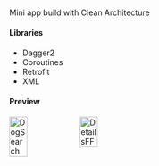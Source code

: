 #### 
Mini app build with Clean Architecture
#### Libraries
* Dagger2
* Coroutines
* Retrofit
* XML

#### Preview


<div style="display: flex;">
  <img src="https://github.com/adameksopot/TvApp/assets/58732951/197300b6-6b47-472d-bea1-38cf6b9b5e44" alt="DogSearch" style="width: 25%; height: 25%;">
  <img src="https://github.com/adameksopot/TvApp/assets/58732951/b6cdecf4-7c4f-4928-8fc1-931aaefae400" alt="DetailsFF" style="width: 25%; height: 25%;">
</div>
